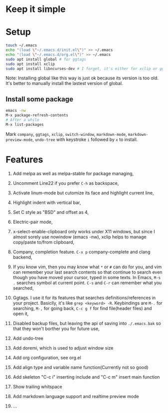 # Keep it simple

# Setup

```bash
touch ~/.emacs
echo "(load \"~/.emacs.d/init.el\")" >> ~/.emacs
echo "(load \"~/.emacs.d/org.el\")" >> ~/.emacs
sudo apt install global # for ggtags
sudo apt install xclip
sudo apt install libncurses-dev # I forget, it's either for xclip or ggtags (install from source)
```
Note: Installing global like this way is just ok because its version is too old. It's better to manually install the lastest version of global.

## Install some package

```bash
emacs -nw
M-x package-refresh-contents
# After a while
M-x list-packages
```

Mark `company`, `ggtags`, `xclip`, `switch-window`, `markdown-mode`, `markdown-preview-mode`, `undo-tree` with keystroke `i` followed by `x` to install.

# Features

1. Add melpa as well as melpa-stable for package managing,

2. Uncomment Line22 if you prefer `C-h` as backspace,

3. Activate linum-mode but cutomize its face and highlight current line,

4. Highlight indent with vertical bar,

5. Set C style as "BSD" and offset as 4,

6. Electric-pair mode,

7. x-select-enable-clipboard only works under X11 windows, but since I almost sorely use nowindow (emacs -nw), xclip helps to manage copy/paste to/from clipboard,

8. Company, completion feature. `C-x p` company-complete and clang backend,

9. If you know vim, then you may know what `*` or `#` can do for you, and vim can remember your last search contents so that continue to search even though you have moved your cursor, typed in some texts. In Emacs, `M-s .` searches symbol at current point. `C-s` and `C-r` can remember what you searched,

10. Ggtags. I use it for its features that searches definitions/references in your project. Basiclly, it's like `grep <keyword> -R`. Keybindings are `M-.` for searching, `M-,` for going back, `C-c g f` for find file(header files) and open it,

11. Disabled backup files, but leaving the api of saving into `./.emacs.bak` so that they won't borther you for future use,

12. Add undo-tree

13. Add doremi, which is used to adjust window size

14. Add org configuration, see org.el

15. Add align type and variable name function(Currently not so good)

16. Add skeleton "C-c i" inserting include and "C-c m" insert main function

17. Show trailing whitspace

18. Add markdown language support and realtime preview mode

19. ...
